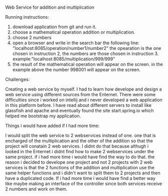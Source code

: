 Web Service for addition and multiplication


Running instructions:
1. download application from git and run it.
2. choose a mathematical operation addition or multiplication.
3. choose 2 numbers
4. open a browser and write in the search bar the following line: "localhost:8085/operation/number1/number2"
the opearation is the one chosen in instruction 2, the numbers are those chosen in instruction 3.
example:"localhost:8085/multiplication/999/999"
5. the result of the mathematical operation will appear on the screen. in the example above the number 998001 will appear on the screen.



Challenges:

Creating a web service by myself.
I had to learn how develope and design a web service using different sources from the Enternet.
There were some difficulties since i worked on intellij and i never developed a web application in this platform before.
I have read about different servers to install like glassfish and apache and eventually found the site  start.spring.io 
which helped me bootstrap my application.



Things i would have added if I had more time:

I would split the web service to 2 webservices instead of one.
one that is encharged of the multiplication and the other of the addition so that the project will conatain 2 web services.
I didnt do that because althugh i looked in the Enternet i didnt find how to make 2 webservices under the same project. 
if i had more time i would have find the way to do that. 
the reason i decided to develope one project and not 2 projects with 2 web services is that the 2 functions of the addition and
multiplication use the same helper functions and i didn't want to split them to 2 projects and then have a duplicated code.
If i had more time i would have find a better way like maybe making an interface of the controller since both services
receive 2 numbers and work on them.   

  
